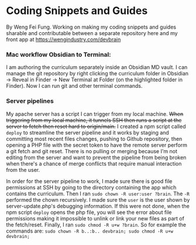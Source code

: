 # Coding Snippets and Guides

By Weng Fei Fung. Working on making my coding snippets and guides sharable and contributable between a separate repository here and my front app at https://wengindustry.com/devbrain

### Mac workflow Obsidian to Terminal: 
I am authoring the curriculum separately inside an Obsidian MD vault. I can manage the git repository by right clicking the curriculum folder in Obsidian -> Reveal in Finder -> New Terminal at Folder (on the highlighted folder in Finder). Now I can run git and other terminal commands.

### Server pipelines
My apache server has a script I can trigger from my local machine. ~~When triggering from my local machine, it tunnels SSH then runs a script at the server to fetch then reset hard to origin/main.~~ I created a npm script called `deploy` to streamline the server pipeline and it works by staging and committing most recent files changes, pushing to Github repository, then opening a PHP file with the secret token to have the remote server perform a git fetch and git reset. There is no pulling or merging because I'm not editing from the server and want to prevent the pipeline from being broken when there's a chance of merge conflicts that require manual interaction from the user.

In order for the server pipeline to work, I made sure there is good file permissions at SSH by going to the directory containing the app which contains the curriculum. Then I ran `sudo chown -R user:user ?brain`. The `-R` performed the chown recursively. I made sure the `user` is the user shown by server-update.php's debugging information. If this were not done, when the npm script `deploy` opens the php file, you will see the error about file permissions making it impossible to unlink or link your new files as part of the fetch/reset. Finally, I ran `sudo chmod -R u+w ?brain`. So for example the commands are: `sudo chown -R b..:b.. devbrain; sudo chmod -R u+w devbrain;`